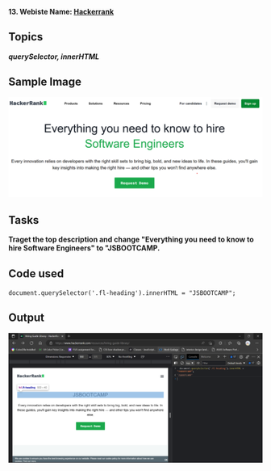 **13. Webiste Name: [Hackerrank](https://www.hackerrank.com/)**

## Topics

***querySelector, innerHTML***

## Sample Image

![Hackerrank](./assset/Screenshot%202023-03-01%20203500.png)

## Tasks

**Traget the top description and change "Everything you need to know to hire Software Engineers" to "JSBOOTCAMP.**

## Code used

    document.querySelector('.fl-heading').innerHTML = "JSBOOTCAMP";

## Output

![Hackerrank](./assset/Screenshot%202023-03-01%20202826.png)
